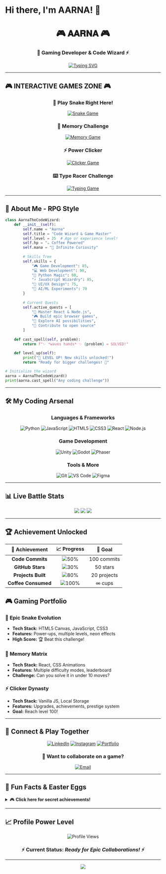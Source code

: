 # Hi there, I'm AARNA! 👋

<div align="center">

# 🎮 𝐀𝐀𝐑𝐍𝐀 🎮
### 🚀 Gaming Developer & Code Wizard ⚡

[![Typing SVG](https://readme-typing-svg.herokuapp.com?font=Fira+Code&size=28&duration=3000&pause=500&color=FF006E&background=00000000&center=true&vCenter=true&multiline=true&repeat=true&width=800&height=100&lines=🎮+Welcome+to+my+Epic+GitHub!+🎮;⚡+I+turn+coffee+into+code+⚡;🔥+Building+awesome+games+%26+apps+🔥;🚀+Always+ready+for+new+challenges!+🚀)](https://git.io/typing-svg)

</div>

---

## 🎮 **INTERACTIVE GAMES ZONE** 🎮

<div align="center">

### 🐍 **Play Snake Right Here!**
[![Snake Game](https://github.com/Aarnaaa22/snake-game/blob/main/snake-banner.svg)](https://aarnaaa22.github.io/snake-game)

### 🧠 **Memory Challenge**  
[![Memory Game](https://img.shields.io/badge/🧠%20Memory%20Game-PLAY%20NOW-ff006e?style=for-the-badge&logo=brain&logoColor=white)](https://aarnaaa22.github.io/memory-game)

### ⚡ **Power Clicker**
[![Clicker Game](https://img.shields.io/badge/⚡%20Power%20Clicker-CLICK%20ME-06ffa5?style=for-the-badge&logo=lightning&logoColor=black)](https://aarnaaa22.github.io/clicker-game)

### ⌨️ **Type Racer Challenge**
[![Typing Game](https://img.shields.io/badge/⌨️%20Type%20Racer-START%20TYPING-3a86ff?style=for-the-badge&logo=keyboard&logoColor=white)](https://aarnaaa22.github.io/typing-game)

</div>

---

## 🚀 **About Me - RPG Style**

```python
class AarnaTheCodeWizard:
    def __init__(self):
        self.name = "Aarna"
        self.title = "Code Wizard & Game Master"
        self.level = 25  # Age or experience level!
        self.hp = "☕ Coffee Powered"
        self.mana = "🧠 Infinite Curiosity"
        
        # Skills Tree
        self.skills = {
            "🎮 Game Development": 85,
            "💻 Web Development": 90,
            "🐍 Python Magic": 80,
            "⚡ JavaScript Wizardry": 85,
            "🎨 UI/UX Design": 75,
            "🤖 AI/ML Experiments": 70
        }
        
        # Current Quests
        self.active_quests = [
            "🎯 Master React & Node.js",
            "🎮 Build epic browser games", 
            "🤖 Explore AI possibilities",
            "🌟 Contribute to open source"
        ]
    
    def cast_spell(self, problem):
        return f"✨ *waves hands* ✨ {problem} = SOLVED!"
    
    def level_up(self):
        print("🎉 LEVEL UP! New skills unlocked!")
        return "Ready for bigger challenges! 🚀"

# Initialize the wizard
aarna = AarnaTheCodeWizard()
print(aarna.cast_spell("Any coding challenge"))
```

---

## 🛠️ **My Coding Arsenal**

<div align="center">

### **Languages & Frameworks**
![Python](https://img.shields.io/badge/-Python-3776AB?style=for-the-badge&logo=python&logoColor=white)
![JavaScript](https://img.shields.io/badge/-JavaScript-F7DF1E?style=for-the-badge&logo=javascript&logoColor=black)
![HTML5](https://img.shields.io/badge/-HTML5-E34F26?style=for-the-badge&logo=html5&logoColor=white)
![CSS3](https://img.shields.io/badge/-CSS3-1572B6?style=for-the-badge&logo=css3&logoColor=white)
![React](https://img.shields.io/badge/-React-61DAFB?style=for-the-badge&logo=react&logoColor=black)
![Node.js](https://img.shields.io/badge/-Node.js-339933?style=for-the-badge&logo=node.js&logoColor=white)

### **Game Development**
![Unity](https://img.shields.io/badge/-Unity-000000?style=for-the-badge&logo=unity&logoColor=white)
![Godot](https://img.shields.io/badge/-Godot-478CBF?style=for-the-badge&logo=godot-engine&logoColor=white)
![Phaser](https://img.shields.io/badge/-Phaser-9B59B6?style=for-the-badge&logo=phaser&logoColor=white)

### **Tools & More**
![Git](https://img.shields.io/badge/-Git-F05032?style=for-the-badge&logo=git&logoColor=white)
![VS Code](https://img.shields.io/badge/-VS%20Code-007ACC?style=for-the-badge&logo=visual-studio-code&logoColor=white)
![Figma](https://img.shields.io/badge/-Figma-F24E1E?style=for-the-badge&logo=figma&logoColor=white)

</div>

---

## 📊 **Live Battle Stats**

<div align="center">

<img src="https://github-readme-stats.vercel.app/api?username=Aarnaaa22&show_icons=true&theme=radical&hide_border=true&count_private=true&custom_title=🎮%20Aarna's%20Coding%20Stats" />

<img src="https://github-readme-stats.vercel.app/api/top-langs/?username=Aarnaaa22&layout=compact&theme=radical&hide_border=true&custom_title=🔥%20Language%20Mastery" />

<img src="https://github-readme-streak-stats.herokuapp.com/?user=Aarnaaa22&theme=radical&hide_border=true" />

</div>

---

## 🏆 **Achievement Unlocked**

<div align="center">

| 🏅 Achievement | 📈 Progress | 🎯 Goal |
|:---:|:---:|:---:|
| **Code Commits** | ![50%](https://progress-bar.dev/65/?scale=100&title=Daily&width=120&color=ff006e) | 100 commits |
| **GitHub Stars** | ![30%](https://progress-bar.dev/30/?scale=100&title=Stars&width=120&color=06ffa5) | 50 stars |
| **Projects Built** | ![80%](https://progress-bar.dev/80/?scale=100&title=Projects&width=120&color=3a86ff) | 20 projects |
| **Coffee Consumed** | ![100%](https://progress-bar.dev/100/?scale=100&title=☕&width=120&color=8338ec) | ∞ cups |

</div>


## 🎮 **Gaming Portfolio**

### 🐍 **Epic Snake Evolution**
- **Tech Stack:** HTML5 Canvas, JavaScript, CSS3
- **Features:** Power-ups, multiple levels, neon effects
- **High Score:** 🏆 Beat this challenge!

### 🧠 **Memory Matrix**
- **Tech Stack:** React, CSS Animations
- **Features:** Multiple difficulty modes, leaderboard
- **Challenge:** Can you solve it in under 10 moves?

### ⚡ **Clicker Dynasty**
- **Tech Stack:** Vanilla JS, Local Storage
- **Features:** Upgrades, achievements, prestige system
- **Goal:** Reach level 100!

---

## 🌟 **Connect & Play Together**

<div align="center">

[![LinkedIn](https://img.shields.io/badge/🤝%20LinkedIn-Connect-0077B5?style=for-the-badge&logo=linkedin&logoColor=white)]([https://linkedin.com/in/your-linkedin](https://www.linkedin.com/in/aarna-chopdekar-98b095373/))
[![Instagram](https://img.shields.io/badge/📸%20Instagram-Follow-E4405F?style=for-the-badge&logo=instagram&logoColor=white)]([https://instagram.com/your-instagram](https://www.instagram.com/aarnachopdekar/?igsh=MjJkc3Ixb3hvNXRp&utm_source=qr#))
[![Portfolio](https://img.shields.io/badge/🌐%20Portfolio-Visit-FF5722?style=for-the-badge&logo=google-chrome&logoColor=white)]([https://your-portfolio.com](https://aarnaaa22.github.io/Portfolio-Website/))

### 💬 **Want to collaborate on a game?**
[![Email](https://img.shields.io/badge/📧%20Email-Let's%20Build!-ff006e?style=for-the-badge&logo=gmail&logoColor=white)](mailto:aarnachopdekar@gmail.com)

</div>

---

## 🎊 **Fun Facts & Easter Eggs**

<details>
<summary>🎮 <strong>Click here for secret achievements!</strong></summary>

### 🏆 **Hidden Achievements Unlocked:**

- ☕ **Coffee Addict**: Coded for 48 hours straight
- 🌙 **Night Owl**: Most commits happen after midnight  
-🥷 RNA Mode: Silent but deadly with code and comebacks
- 🎯 **Perfectionist**: Refactored code 5+ times before committing
- 🌌 Galaxy Brain Aarna: Writes code and websites like they’re constellations
- 🎨 **Design Ninja**: Made developers cry with beautiful UIs

### 🎲 **Random Dev Quote Generator:**
*"Any fool can write code that a computer can understand. Good programmers write code that humans can understand."* - Martin Fowler

### 🎮 **Gaming Stats:**
- **Favorite Game Genre**: Puzzle & Strategy
- **All-time Favorite**: Portal series (obviously!)
- **Currently Playing**: Building my own games!

</details>

---

## 📈 **Profile Power Level**

<div align="center">

![Profile Views](https://komarev.com/ghpvc/?username=Aarnaaa22&color=ff006e&style=for-the-badge&label=Profile+Power+Level)

### ⚡ **Current Status:** *Ready for Epic Collaborations!* ⚡

---

<img src="https://capsule-render.vercel.app/api?type=waving&color=gradient&customColorList=12&height=100&section=footer&text=Thanks%20for%20visiting!%20Let's%20build%20something%20amazing!&fontSize=24&fontColor=white&animation=twinkling" />

</div>
